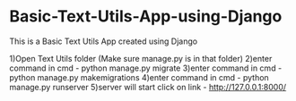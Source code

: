 # Basic-Text-Utils-App-using-Django
This is a Basic Text Utils App created using Django

1)Open Text Utils folder (Make sure manage.py is in that folder)
2)enter command in cmd - python manage.py migrate
3)enter command in cmd - python manage.py makemigrations
4)enter command in cmd - python manage.py runserver
5)server will start click on link - http://127.0.0.1:8000/
